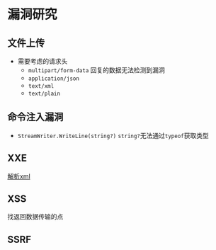 # 漏洞研究

## 文件上传

- 需要考虑的请求头
  - `multipart/form-data`
  回复的数据无法检测到漏洞
  - `application/json`
  - `text/xml`
  - `text/plain`

## 命令注入漏洞

- `StreamWriter.WriteLine(string?)`
`string?`无法通过`typeof`获取类型

## XXE

[解析xml](https://www.cnblogs.com/hnsongbiao/p/5636076.html)

## XSS

找返回数据传输的点

## SSRF
